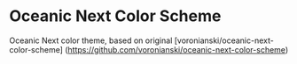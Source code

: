 # Oceanic Next Color Scheme

Oceanic Next color theme, based on original [voronianski/oceanic-next-color-scheme] (https://github.com/voronianski/oceanic-next-color-scheme)